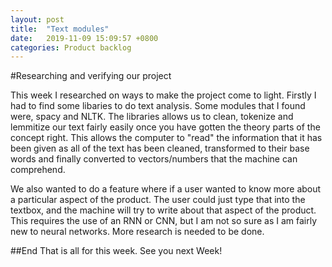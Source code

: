 ```yaml
---
layout: post
title:  "Text modules"
date:   2019-11-09 15:09:57 +0800
categories: Product backlog
---
```


#Researching and verifying our project

This week I researched on ways to make the project come to light.
Firstly I had to find some libaries to do text analysis. Some modules that I found were, spacy and NLTK.
The libraries allows us to clean, tokenize and lemmitize our text fairly easily once you have gotten the theory parts
of the concept right. This allows the computer to "read" the information that it has been given as all of the text
has been cleaned, transformed to their base words and finally converted to vectors/numbers that the machine can 
comprehend. 

We also wanted to do a feature where if a user wanted to know more about a particular aspect of the product. The user
could just type that into the textbox, and the machine will try to write about that aspect of the product. This 
requires the use of an RNN or CNN, but I am not so sure as I am fairly new to neural networks. More research is 
needed to be done. 

##End
That is all for this week. See you next Week!
